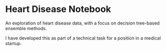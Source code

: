 # Heart Disease Notebook
An exploration of heart disease data, with a focus on decision tree-based ensemble methods.

I have developed this as part of a technical task for a position in a medical startup.
